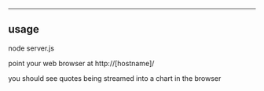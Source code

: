 -----
usage
-----

node server.js

point your web browser at http://[hostname]/

you should see quotes being streamed into a chart in the browser